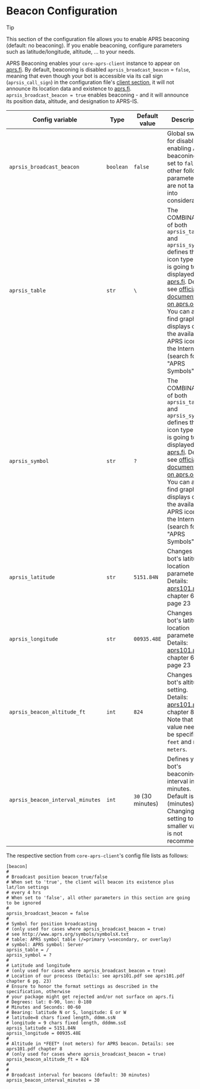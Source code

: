 # Beacon Configuration

> [!TIP]
> This section of the configuration file allows you to enable APRS beaconing (default: no beaconing). If you enable beaconing, configure parameters such as latitude/longitude, altitude, ... to your needs.

APRS Beaconing enables your `core-aprs-client` instance to appear on [aprs.fi](http://www.aprs.fi). By default, beaconing is disabled `aprsis_broadcast_beacon` = `false`, meaning that even though your bot is accessible via its call sign (`aprsis_call_sign`) in the configuration file's [client section](config_client.md), it will not announce its location data and existence to [aprs.fi](http://www.aprs.fi). `aprsis_broadcast_beacon = true` enables beaconing - and it will announce its position data, altitude, and designation to APRS-IS.


| Config variable                  | Type      | Default value     | Description                                                                                                                                                                                                                                                                                                                                                    |
|----------------------------------|-----------|-------------------|----------------------------------------------------------------------------------------------------------------------------------------------------------------------------------------------------------------------------------------------------------------------------------------------------------------------------------------------------------------|
| `aprsis_broadcast_beacon`        | `boolean` | `false`           | Global switch for disabling / enabling APRS beaconing. If set to `false`, all other following parameters are not taken into consideration.                                                                                                                                                                                                                     |
| `aprsis_table`                   | `str`     | `\`               | The COMBINATION of both `aprsis_table` and `aprsis_symbol` defines the icon type that is going to be displayed on [aprs.fi](http://www.aprs.fi). Details: see [official documentation on aprs.org](http://www.aprs.org/symbols/symbolsX.txt). You can also find graphical displays of all the available APRS icons on the Internet (search for "APRS Symbols") |
| `aprsis_symbol`                  | `str`     | `?`               | The COMBINATION of both `aprsis_table` and `aprsis_symbol` defines the icon type that is going to be displayed on [aprs.fi](http://www.aprs.fi). Details: see [official documentation on aprs.org](http://www.aprs.org/symbols/symbolsX.txt). You can also find graphical displays of all the available APRS icons on the Internet (search for "APRS Symbols") |
| `aprsis_latitude`                | `str`     | `5151.84N`        | Changes your bot's latitude location parameter. Details: [aprs101.pdf](https://www.aprs.org/doc/APRS101.PDF) chapter 6 page 23                                                                                                                                                                                                                                 |
| `aprsis_longitude`               | `str`     | `00935.48E`       | Changes your bot's latitude location parameter. Details: [aprs101.pdf](https://www.aprs.org/doc/APRS101.PDF) chapter 6 page 23                                                                                                                                                                                                                                 |
| `aprsis_beacon_altitude_ft`      | `int`     | `824`             | Changes your bot's altitude setting. Details: [aprs101.pdf](https://www.aprs.org/doc/APRS101.PDF) chapter 8. Note that the value needs to be specified in `feet` and not in `meters`.                                                                                                                                                                          |
| `aprsis_beacon_interval_minutes` | `int`     | `30` (30 minutes) | Defines your bot's beaconing interval in minutes. Default is ```30``` (minutes). Changing this setting to a smaller value is not recommended.                                                                                                                                                                                                                  |

The respective section from `core-aprs-client`'s config file lists as follows:

```
[beacon]
#
# Broadcast position beacon true/false
# When set to 'true', the client will beacon its existence plus lat/lon settings
# every 4 hrs
# When set to 'false', all other parameters in this section are going to be ignored
#
aprsis_broadcast_beacon = false
#
# Symbol for position broadcasting
# (only used for cases where aprsis_broadcast_beacon = true)
# see http://www.aprs.org/symbols/symbolsX.txt
# table: APRS symbol table (/=primary \=secondary, or overlay)
# symbol: APRS symbol: Server
aprsis_table = /
aprsis_symbol = ?
#
# Latitude and longitude
# (only used for cases where aprsis_broadcast_beacon = true)
# Location of our process (Details: see aprs101.pdf see aprs101.pdf chapter 6 pg. 23)
# Ensure to honor the format settings as described in the specification, otherwise
# your package might get rejected and/or not surface on aprs.fi
# Degrees: lat: 0-90, lon: 0-180
# Minutes and Seconds: 00-60
# Bearing: latitude N or S, longitude: E or W
# latitude=8 chars fixed length, ddmm.ssN
# longitude = 9 chars fixed length, dddmm.ssE
aprsis_latitude = 5151.84N
aprsis_longitude = 00935.48E
#
# Altitude in *FEET* (not meters) for APRS beacon. Details: see aprs101.pdf chapter 8
# (only used for cases where aprsis_broadcast_beacon = true)
aprsis_beacon_altitude_ft = 824
#
#
# Broadcast interval for beacons (default: 30 minutes)
aprsis_beacon_interval_minutes = 30
```

